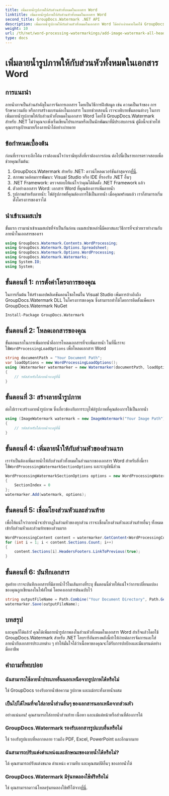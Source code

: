 ```yaml
---
title: เพิ่มลายน้ำรูปภาพให้กับส่วนหัวทั้งหมดในเอกสาร Word
linktitle: เพิ่มลายน้ำรูปภาพให้กับส่วนหัวทั้งหมดในเอกสาร Word
second_title: GroupDocs.Watermark .NET API
description: เพิ่มลายน้ำรูปภาพให้กับส่วนหัวทั้งหมดในเอกสาร Word ได้อย่างง่ายดายโดยใช้ GroupDocs.Watermark สำหรับ .NET ปฏิบัติตามคำแนะนำทีละขั้นตอนพร้อมตัวอย่างโค้ดโดยละเอียด
weight: 10
url: /th/net/word-processing-watermarkings/add-image-watermark-all-headers-word-docs/
type: docs
---
```

# เพิ่มลายน้ำรูปภาพให้กับส่วนหัวทั้งหมดในเอกสาร Word

## การแนะนำ
ลายน้ำอาจเป็นส่วนสำคัญในการจัดการเอกสาร โดยเป็นวิธีการฝังข้อมูล เช่น ความเป็นเจ้าของ การรักษาความลับ หรือการสร้างแบรนด์ลงในเอกสาร ในบทช่วยสอนนี้ เราจะอธิบายขั้นตอนต่างๆ ในการเพิ่มลายน้ำรูปภาพให้กับส่วนหัวทั้งหมดในเอกสาร Word โดยใช้ GroupDocs.Watermark สำหรับ .NET ไม่ว่าคุณจะเพิ่งเริ่มเขียนโปรแกรมหรือเป็นนักพัฒนาที่มีประสบการณ์ คู่มือนี้จะช่วยให้คุณบรรลุเป้าหมายเรื่องลายน้ำได้อย่างง่ายดาย
## ข้อกำหนดเบื้องต้น
ก่อนที่เราจะเจาะลึกโค้ด เราต้องแน่ใจว่าเรามีทุกสิ่งที่เราต้องการก่อน ต่อไปนี้เป็นรายการตรวจสอบเพื่อช่วยคุณเริ่มต้น:
1.  GroupDocs.Watermark สำหรับ .NET: ดาวน์โหลดเวอร์ชันล่าสุดจาก[ที่นี่](https://releases.groupdocs.com/Watermark/net/).
2. สภาพแวดล้อมการพัฒนา: Visual Studio หรือ IDE ที่รองรับ .NET อื่นๆ
3. .NET Framework: ตรวจสอบให้แน่ใจว่าคุณได้ติดตั้ง .NET Framework แล้ว
4. ตัวอย่างเอกสาร Word: เอกสาร Word ที่คุณต้องการเพิ่มลายน้ำ
5. รูปภาพสำหรับลายน้ำ: ไฟล์รูปภาพที่คุณต้องการใช้เป็นลายน้ำ
เมื่อคุณพร้อมแล้ว เราก็สามารถเริ่มตั้งโครงการของเราได้
## นำเข้าเนมสเปซ
ขั้นแรก เรามานำเข้าเนมสเปซที่จำเป็นกันก่อน เนมสเปซเหล่านี้มีคลาสและวิธีการที่จะช่วยเราทำงานกับลายน้ำในเอกสารของเรา
```csharp
using GroupDocs.Watermark.Contents.WordProcessing;
using GroupDocs.Watermark.Options.Spreadsheet;
using GroupDocs.Watermark.Options.WordProcessing;
using GroupDocs.Watermark.Watermarks;
using System.IO;
using System;
```
## ขั้นตอนที่ 1: การตั้งค่าโครงการของคุณ
ในการเริ่มต้น ให้สร้างแอปพลิเคชันคอนโซลใหม่ใน Visual Studio เพิ่มการอ้างอิงถึง GroupDocs.Watermark DLL ในโครงการของคุณ ซึ่งสามารถทำได้โดยการติดตั้งแพ็คเกจ GroupDocs.Watermark NuGet
```bash
Install-Package GroupDocs.Watermark
```
## ขั้นตอนที่ 2: โหลดเอกสารของคุณ
 ขั้นตอนแรกในการเพิ่มลายน้ำคือการโหลดเอกสารที่จะเพิ่มลายน้ำ ในที่นี้เราจะใช้`WordProcessingLoadOptions` เพื่อโหลดเอกสาร Word
```csharp
string documentPath = "Your Document Path";
var loadOptions = new WordProcessingLoadOptions();
using (Watermarker watermarker = new Watermarker(documentPath, loadOptions))
{
    // รหัสสำหรับใส่ลายน้ำจะอยู่ที่นี่
}
```
## ขั้นตอนที่ 3: สร้างลายน้ำรูปภาพ
ต่อไปเราจะสร้างลายน้ำรูปภาพ ซึ่งเกี่ยวข้องกับการระบุไฟล์รูปภาพที่คุณต้องการใช้เป็นลายน้ำ
```csharp
using (ImageWatermark watermark = new ImageWatermark("Your Image Path"))
{
    // รหัสสำหรับใส่ลายน้ำจะอยู่ที่นี่
}
```
## ขั้นตอนที่ 4: เพิ่มลายน้ำให้กับส่วนหัวของส่วนแรก
 เราจำเป็นต้องเพิ่มลายน้ำให้กับส่วนหัวทั้งหมดในส่วนแรกของเอกสาร Word สำหรับสิ่งนี้เราใช้`WordProcessingWatermarkSectionOptions` และระบุดัชนีส่วน
```csharp
WordProcessingWatermarkSectionOptions options = new WordProcessingWatermarkSectionOptions
{
    SectionIndex = 0
};
watermarker.Add(watermark, options);
```
## ขั้นตอนที่ 5: เชื่อมโยงส่วนหัวและส่วนท้าย
เพื่อให้แน่ใจว่าลายน้ำจะปรากฏในส่วนหัวของทุกส่วน เราจะเชื่อมโยงส่วนหัวและส่วนท้ายอื่นๆ ทั้งหมดเข้ากับส่วนหัวและส่วนท้ายของส่วนแรก
```csharp
WordProcessingContent content = watermarker.GetContent<WordProcessingContent>();
for (int i = 1; i < content.Sections.Count; i++)
{
    content.Sections[i].HeadersFooters.LinkToPrevious(true);
}
```
## ขั้นตอนที่ 6: บันทึกเอกสาร
สุดท้าย เราจะบันทึกเอกสารที่มีลายน้ำไว้ในเส้นทางที่ระบุ ขั้นตอนนี้ช่วยให้แน่ใจว่าการเปลี่ยนแปลงของคุณถูกเขียนลงในไฟล์ใหม่ โดยคงเอกสารต้นฉบับไว้
```csharp
string outputFileName = Path.Combine("Your Document Directory", Path.GetFileName(documentPath));
watermarker.Save(outputFileName);
```
## บทสรุป
และคุณก็ได้แล้ว! คุณได้เพิ่มลายน้ำรูปภาพลงในส่วนหัวทั้งหมดในเอกสาร Word สำเร็จแล้วโดยใช้ GroupDocs.Watermark สำหรับ .NET ไลบรารีอันทรงพลังนี้ทำให้ง่ายต่อการจัดการและใส่ลายน้ำกับเอกสารประเภทต่าง ๆ ทำให้มั่นใจได้ว่าเนื้อหาของคุณจะได้รับการปกป้องและมีแบรนด์อย่างมืออาชีพ
## คำถามที่พบบ่อย
### ฉันสามารถใช้ลายน้ำประเภทอื่นนอกเหนือจากรูปภาพได้หรือไม่
ใช่ GroupDocs รองรับลายน้ำข้อความ รูปภาพ และแม้กระทั่งลายน้ำผสม
### เป็นไปได้ไหมที่จะใส่ลายน้ำส่วนอื่นๆ ของเอกสารนอกเหนือจากส่วนหัว
อย่างแน่นอน! คุณสามารถใส่ลายน้ำส่วนท้าย เนื้อหา และแม้แต่หน้าหรือส่วนที่ต้องการได้
### GroupDocs.Watermark รองรับเอกสารรูปแบบอื่นหรือไม่
ใช่ รองรับรูปแบบที่หลากหลาย รวมถึง PDF, Excel, PowerPoint และอีกมากมาย
### ฉันสามารถปรับแต่งตำแหน่งและลักษณะของลายน้ำได้หรือไม่?
ได้ คุณสามารถปรับแต่งขนาด ตำแหน่ง ความทึบ และคุณสมบัติอื่นๆ ของลายน้ำได้
### GroupDocs.Watermark มีรุ่นทดลองใช้ฟรีหรือไม่
 ใช่ คุณสามารถดาวน์โหลดรุ่นทดลองใช้ฟรีได้จาก[ที่นี่](https://releases.groupdocs.com/).